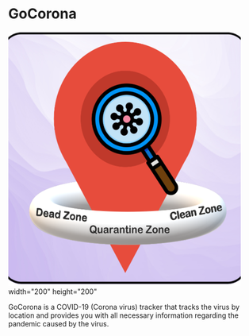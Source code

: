 # GoCorona
![ic_launcher_round](https://raw.githubusercontent.com/abhiditi/GoCorona/master/unnamed.png)width="200" height="200"


GoCorona is a COVID-19 (Corona virus) tracker that tracks the virus by location and provides you with all necessary information regarding the pandemic caused by the virus.


